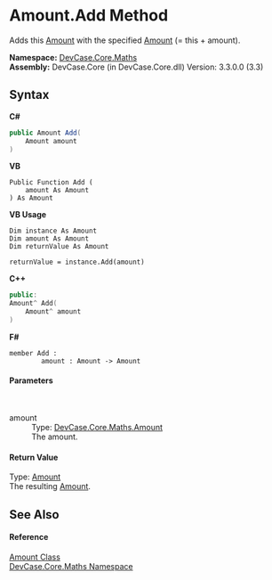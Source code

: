 # Amount.Add Method 
 

Adds this <a href="T_DevCase_Core_Maths_Amount">Amount</a> with the specified <a href="T_DevCase_Core_Maths_Amount">Amount</a> (= this + amount).

**Namespace:**&nbsp;<a href="N_DevCase_Core_Maths">DevCase.Core.Maths</a><br />**Assembly:**&nbsp;DevCase.Core (in DevCase.Core.dll) Version: 3.3.0.0 (3.3)

## Syntax

**C#**<br />
``` C#
public Amount Add(
	Amount amount
)
```

**VB**<br />
``` VB
Public Function Add ( 
	amount As Amount
) As Amount
```

**VB Usage**<br />
``` VB Usage
Dim instance As Amount
Dim amount As Amount
Dim returnValue As Amount

returnValue = instance.Add(amount)
```

**C++**<br />
``` C++
public:
Amount^ Add(
	Amount^ amount
)
```

**F#**<br />
``` F#
member Add : 
        amount : Amount -> Amount 

```


#### Parameters
&nbsp;<dl><dt>amount</dt><dd>Type: <a href="T_DevCase_Core_Maths_Amount">DevCase.Core.Maths.Amount</a><br />The amount.</dd></dl>

#### Return Value
Type: <a href="T_DevCase_Core_Maths_Amount">Amount</a><br />The resulting <a href="T_DevCase_Core_Maths_Amount">Amount</a>.

## See Also


#### Reference
<a href="T_DevCase_Core_Maths_Amount">Amount Class</a><br /><a href="N_DevCase_Core_Maths">DevCase.Core.Maths Namespace</a><br />